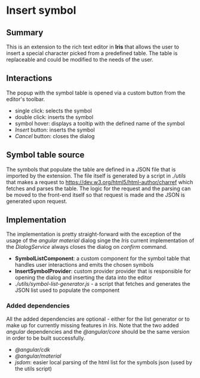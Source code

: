 # Insert symbol
## Summary
This is an extension to the rich text editor in **Iris** that allows the user to insert a special character picked from a predefined table. The table is replaceable and could be modified to the needs of the user.

## Interactions
The popup with the symbol table is opened via a custom button from the editor's toolbar.
- single click: selects the symbol
- double click: inserts the symbol
- symbol hover: displays a tooltip with the defined name of the symbol
- _Insert_ button: inserts the symbol
- _Cancel_ button: closes the dialog

## Symbol table source
The symbols that populate the table are defined in a JSON file that is imported by the extension. The file itself is generated by a script in _./utils_ that makes a request to https://dev.w3.org/html5/html-author/charref which fetches and parses the table. The logic for the request and the parsing can be moved to the front-end itself so that request is made and the JSON is generated upon request.

## Implementation
The implementation is pretty straight-forward with the exception of the usage of the _angular material_ dialog singe the _Iris_ current implementation of the _DialogService_ always closes the dialog on _confirm_ command.

- **SymbolListComponent**: a custom component for the symbol table that handles user interactions and emits the chosen symbols
- **InsertSymbolProvider**: custom provider provider that is responsible for opening the dialog and inserting the data into the editor
- _./utils/symbol-list-generator.js_ - a script that fetches and generates the JSON list used to populate the component

### Added dependencies
All the added dependencies are optional - either for the list generator or to make up for currently missing features in _Iris_. Note that the two added _angular_ dependencies and the _@angular/core_ should be the same version in order to be built successfully.
- _@angular/cdk_
- _@angular/material_
- _jsdom_: easier local parsing of the html list for the symbols json (used by the utils script) 